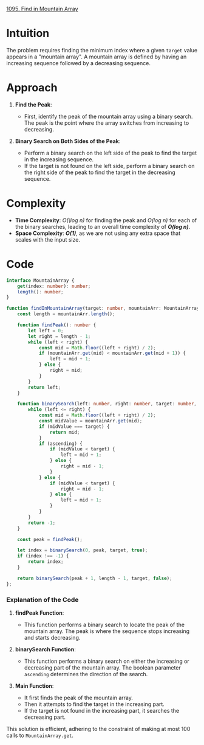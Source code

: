 [1095. Find in Mountain Array](https://leetcode.com/problems/find-in-mountain-array/)

# Intuition

The problem requires finding the minimum index where a given `target` value appears in a "mountain array". A mountain array is defined by having an increasing sequence followed by a decreasing sequence.

# Approach

1. **Find the Peak**: 
   - First, identify the peak of the mountain array using a binary search. The peak is the point where the array switches from increasing to decreasing.
   
2. **Binary Search on Both Sides of the Peak**:
   - Perform a binary search on the left side of the peak to find the target in the increasing sequence.
   - If the target is not found on the left side, perform a binary search on the right side of the peak to find the target in the decreasing sequence.

# Complexity

- **Time Complexity**: *O(\log n)* for finding the peak and *O(log n)* for each of the binary searches, leading to an overall time complexity of ***O(log n)***.
- **Space Complexity**: ***O(1)***, as we are not using any extra space that scales with the input size.

# Code
```typescript
interface MountainArray {
    get(index: number): number;
    length(): number;
}

function findInMountainArray(target: number, mountainArr: MountainArray): number {
    const length = mountainArr.length();

    function findPeak(): number {
        let left = 0;
        let right = length - 1;
        while (left < right) {
            const mid = Math.floor((left + right) / 2);
            if (mountainArr.get(mid) < mountainArr.get(mid + 1)) {
                left = mid + 1;
            } else {
                right = mid;
            }
        }
        return left;
    }

    function binarySearch(left: number, right: number, target: number, ascending: boolean): number {
        while (left <= right) {
            const mid = Math.floor((left + right) / 2);
            const midValue = mountainArr.get(mid);
            if (midValue === target) {
                return mid;
            }
            if (ascending) {
                if (midValue < target) {
                    left = mid + 1;
                } else {
                    right = mid - 1;
                }
            } else {
                if (midValue < target) {
                    right = mid - 1;
                } else {
                    left = mid + 1;
                }
            }
        }
        return -1;
    }

    const peak = findPeak();

    let index = binarySearch(0, peak, target, true);
    if (index !== -1) {
        return index;
    }

    return binarySearch(peak + 1, length - 1, target, false);
};

```

### Explanation of the Code

1. **findPeak Function**: 
   - This function performs a binary search to locate the peak of the mountain array. The peak is where the sequence stops increasing and starts decreasing.

2. **binarySearch Function**: 
   - This function performs a binary search on either the increasing or decreasing part of the mountain array. The boolean parameter `ascending` determines the direction of the search.

3. **Main Function**:
   - It first finds the peak of the mountain array.
   - Then it attempts to find the target in the increasing part.
   - If the target is not found in the increasing part, it searches the decreasing part.

This solution is efficient, adhering to the constraint of making at most 100 calls to `MountainArray.get`.